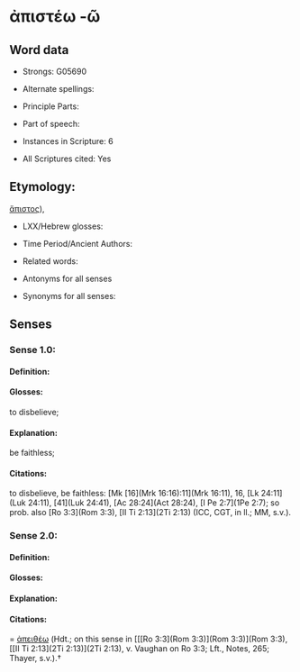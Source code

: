 # ἀπιστέω -ῶ

<!-- Status: S2=NeedsEdits -->
<!-- Lexica used for edits:   -->

## Word data

* Strongs: G05690

* Alternate spellings:



* Principle Parts: 


* Part of speech: 


* Instances in Scripture: 6

* All Scriptures cited: Yes

## Etymology: 

[ἄπιστος]()),

* LXX/Hebrew glosses: 


* Time Period/Ancient Authors: 


* Related words: 

* Antonyms for all senses

* Synonyms for all senses: 


## Senses 


### Sense  1.0: 

#### Definition: 

#### Glosses: 

to disbelieve; 

#### Explanation: 

be faithless; 

#### Citations: 

to disbelieve, be faithless: [Mk [16](Mrk 16:16):11](Mrk 16:11), 16, [Lk 24:11](Luk 24:11), [41](Luk 24:41), [Ac 28:24](Act 28:24), [I Pe 2:7](1Pe 2:7); so prob. also [Ro 3:3](Rom 3:3), [II Ti 2:13](2Ti 2:13) (ICC, CGT, in ll.; MM, s.v.).

### Sense  2.0: 

#### Definition: 


#### Glosses:



#### Explanation:



#### Citations: 

= [ἀπειθέω]() (Hdt.; on this sense in [[[Ro 3:3](Rom 3:3)](Rom 3:3)](Rom 3:3), [[II Ti 2:13](2Ti 2:13)](2Ti 2:13), v. Vaughan on Ro 3:3; Lft., Notes, 265; Thayer, s.v.).†
